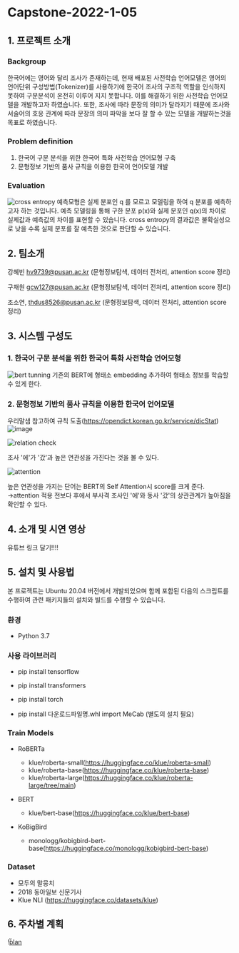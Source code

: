 # Capstone-2022-1-05



## 1. 프로젝트 소개
### **Backgroup**

한국어에는 영어와 달리 조사가 존재하는데, 현재 배포된 사전학습 언어모델은 영어의 언어단위 구성방법(Tokenizer)를 사용하기에 한국어 조사의 구조적 역할을 인식하지 못하여 구문분석이 온전히 이루어 지지 못합니다. 이를 해결하기 위한 사전학습 언어모델을 개발하고자 하였습니다.
또한, 조사에 따라 문장의 의미가 달라지기 때문에 조사와 서술어의 호응 관계에 따라 문장의 의미 파악을 보다 잘 할 수 있는 모델을 개발하는것을 목표로 하였습니다.

### **Problem definition**
1. 한국어 구문 분석을 위한 한국어 특화 사전학습 언어모형 구축
2. 문형정보 기반의 품사 규칙을 이용한 한국어 언어모델 개발

### **Evaluation**
![cross entropy](https://user-images.githubusercontent.com/82591396/195675312-74d3c29c-343f-487a-a9f9-856dbf7d63db.png)
예측모형은 실제 분포인 q 를 모르고 모델링을 하여 q 분포를 예측하고자 하는 것입니다.
예측 모델링을 통해 구한 분포 p(x)와 실제 분포인 q(x)의 차이로 실제값과 예측값의 차이를 표현할 수 있습니다.
cross entropy의 결과값은 불확실성으로 낮을 수록 실제 분포를 잘 예측한 것으로 판단할 수 있습니다.



## 2. 팀소개

강혜빈 hv9739@pusan.ac.kr (문형정보탐색, 데이터 전처리, attention score 정리)

구채원 gcw127@pusan.ac.kr (문형정보탐색, 데이터 전처리, attention score 정리)

조소연, thdus8526@pusan.ac.kr (문형정보탐색, 데이터 전처리, attention score 정리)

## 3. 시스템 구성도

### **1. 한국어 구문 분석을 위한 한국어 특화 사전학습 언어모형**
![bert tunning](https://user-images.githubusercontent.com/82591396/195672484-adc29b19-a3e6-4962-8745-b862886b4bdb.png)
기존의 BERT에 형태소 embedding 추가하여 형태소 정보를 학습할 수 있게 한다.

### **2. 문형정보 기반의 품사 규칙을 이용한 한국어 언어모델**
우리말샘 참고하여 규칙 도출(https://opendict.korean.go.kr/service/dicStat)
![image](https://user-images.githubusercontent.com/82591396/195675722-555398a6-ca80-4bb4-b5d6-8ed35496d91e.png)


![relation check](https://user-images.githubusercontent.com/82591396/195674579-121bce0e-657a-4d16-bfd0-903354f006e9.png)

조사 '에'가 '갔'과 높은 연관성을 가진다는 것을 볼 수 있다.

![attention](https://user-images.githubusercontent.com/82591396/195672541-6d4183ea-f402-44bb-8391-3427b934a49b.png)

높은 연관성을 가지는 단어는 BERT의 Self Attention시 score를 크게 준다.
→attention 적용 전보다 후에서 부사격 조사인 '에'와 동사 '갔'의 상관관계가 높아짐을 확인할 수 있다.

## 4. 소개 및 시연 영상
유튜브 링크 달기!!!!

## 5. 설치 및 사용법
본 프로젝트는 Ubuntu 20.04 버전에서 개발되었으며 함께 포함된 다음의 스크립트를 수행하여 관련 패키지들의 설치와 빌드를 수행할 수 있습니다.

### 환경
- Python 3.7

### 사용 라이브러리
- pip install tensorflow

- pip install transformers

- pip install torch

- pip install 다운로드파일명.whl
  import MeCab
  (별도의 설치 필요)

### Train Models
- RoBERTa
  - klue/roberta-small(https://huggingface.co/klue/roberta-small)
  - klue/roberta-base(https://huggingface.co/klue/roberta-base)
  - klue/roberta-large(https://huggingface.co/klue/roberta-large/tree/main)

- BERT
  - klue/bert-base(https://huggingface.co/klue/bert-base)

- KoBigBird
  - monologg/kobigbird-bert-base(https://huggingface.co/monologg/kobigbird-bert-base)

### Dataset
- 모두의 말뭉치
- 2018 동아일보 신문기사
- Klue NLI (https://huggingface.co/datasets/klue)



## 6. 주차별 계획
!̆̈[plan](https://user-images.githubusercontent.com/82591396/195677334-aabbe7e1-0b56-4685-afc4-be562ea5c2cc.png)
